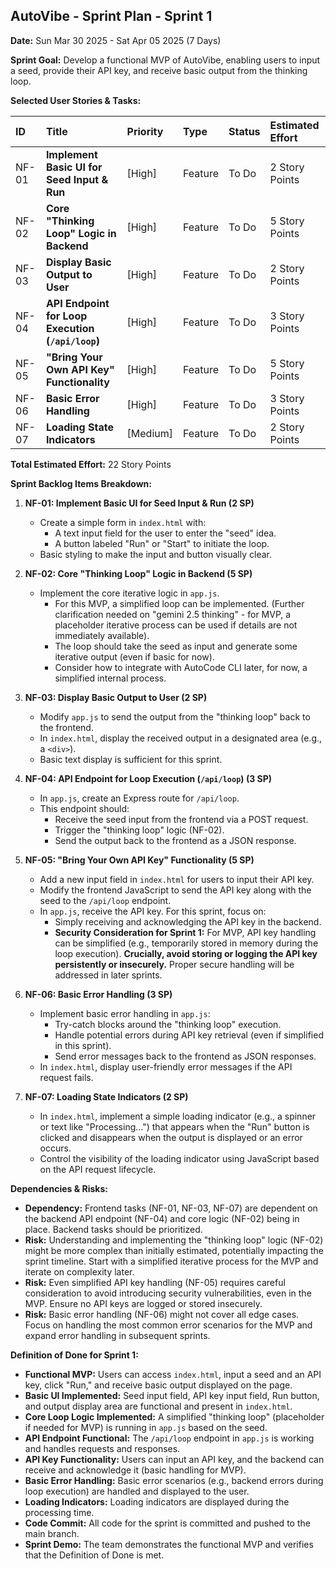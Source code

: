 ## AutoVibe - Sprint Plan - Sprint 1

**Date:** Sun Mar 30 2025 - Sat Apr 05 2025 (7 Days)

**Sprint Goal:** Develop a functional MVP of AutoVibe, enabling users to input a seed, provide their
API key, and receive basic output from the thinking loop.

**Selected User Stories & Tasks:**

| ID    | Title                                             | Priority | Type    | Status | Estimated Effort |
| :---- | :------------------------------------------------ | :------- | :------ | :----- | :--------------- |
| NF-01 | **Implement Basic UI for Seed Input & Run**       | [High]   | Feature | To Do  | 2 Story Points   |
| NF-02 | **Core "Thinking Loop" Logic in Backend**         | [High]   | Feature | To Do  | 5 Story Points   |
| NF-03 | **Display Basic Output to User**                  | [High]   | Feature | To Do  | 2 Story Points   |
| NF-04 | **API Endpoint for Loop Execution (`/api/loop`)** | [High]   | Feature | To Do  | 3 Story Points   |
| NF-05 | **"Bring Your Own API Key" Functionality**        | [High]   | Feature | To Do  | 5 Story Points   |
| NF-06 | **Basic Error Handling**                          | [High]   | Feature | To Do  | 3 Story Points   |
| NF-07 | **Loading State Indicators**                      | [Medium] | Feature | To Do  | 2 Story Points   |

**Total Estimated Effort:** 22 Story Points

**Sprint Backlog Items Breakdown:**

1.  **NF-01: Implement Basic UI for Seed Input & Run (2 SP)**

    - Create a simple form in `index.html` with:
        - A text input field for the user to enter the "seed" idea.
        - A button labeled "Run" or "Start" to initiate the loop.
    - Basic styling to make the input and button visually clear.

2.  **NF-02: Core "Thinking Loop" Logic in Backend (5 SP)**

    - Implement the core iterative logic in `app.js`.
        - For this MVP, a simplified loop can be implemented. (Further clarification needed on
          "gemini 2.5 thinking" - for MVP, a placeholder iterative process can be used if details
          are not immediately available).
        - The loop should take the seed as input and generate some iterative output (even if basic
          for now).
        - Consider how to integrate with AutoCode CLI later, for now, a simplified internal process.

3.  **NF-03: Display Basic Output to User (2 SP)**

    - Modify `app.js` to send the output from the "thinking loop" back to the frontend.
    - In `index.html`, display the received output in a designated area (e.g., a `<div>`).
    - Basic text display is sufficient for this sprint.

4.  **NF-04: API Endpoint for Loop Execution (`/api/loop`) (3 SP)**

    - In `app.js`, create an Express route for `/api/loop`.
    - This endpoint should:
        - Receive the seed input from the frontend via a POST request.
        - Trigger the "thinking loop" logic (NF-02).
        - Send the output back to the frontend as a JSON response.

5.  **NF-05: "Bring Your Own API Key" Functionality (5 SP)**

    - Add a new input field in `index.html` for users to input their API key.
    - Modify the frontend JavaScript to send the API key along with the seed to the `/api/loop`
      endpoint.
    - In `app.js`, receive the API key. For this sprint, focus on:
        - Simply receiving and acknowledging the API key in the backend.
        - **Security Consideration for Sprint 1:** For MVP, API key handling can be simplified
          (e.g., temporarily stored in memory during the loop execution). **Crucially, avoid storing
          or logging the API key persistently or insecurely.** Proper secure handling will be
          addressed in later sprints.

6.  **NF-06: Basic Error Handling (3 SP)**

    - Implement basic error handling in `app.js`:
        - Try-catch blocks around the "thinking loop" execution.
        - Handle potential errors during API key retrieval (even if simplified in this sprint).
        - Send error messages back to the frontend as JSON responses.
    - In `index.html`, display user-friendly error messages if the API request fails.

7.  **NF-07: Loading State Indicators (2 SP)**
    - In `index.html`, implement a simple loading indicator (e.g., a spinner or text like
      "Processing...") that appears when the "Run" button is clicked and disappears when the output
      is displayed or an error occurs.
    - Control the visibility of the loading indicator using JavaScript based on the API request
      lifecycle.

**Dependencies & Risks:**

- **Dependency:** Frontend tasks (NF-01, NF-03, NF-07) are dependent on the backend API endpoint
  (NF-04) and core logic (NF-02) being in place. Backend tasks should be prioritized.
- **Risk:** Understanding and implementing the "thinking loop" logic (NF-02) might be more complex
  than initially estimated, potentially impacting the sprint timeline. Start with a simplified
  iterative process for the MVP and iterate on complexity later.
- **Risk:** Even simplified API key handling (NF-05) requires careful consideration to avoid
  introducing security vulnerabilities, even in the MVP. Ensure no API keys are logged or stored
  insecurely.
- **Risk:** Basic error handling (NF-06) might not cover all edge cases. Focus on handling the most
  common error scenarios for the MVP and expand error handling in subsequent sprints.

**Definition of Done for Sprint 1:**

- **Functional MVP:** Users can access `index.html`, input a seed and an API key, click "Run," and
  receive basic output displayed on the page.
- **Basic UI Implemented:** Seed input field, API key input field, Run button, and output display
  area are functional and present in `index.html`.
- **Core Loop Logic Implemented:** A simplified "thinking loop" (placeholder if needed for MVP) is
  running in `app.js` based on the seed.
- **API Endpoint Functional:** The `/api/loop` endpoint in `app.js` is working and handles requests
  and responses.
- **API Key Functionality:** Users can input an API key, and the backend can receive and acknowledge
  it (basic handling for MVP).
- **Basic Error Handling:** Basic error scenarios (e.g., backend errors during loop execution) are
  handled and displayed to the user.
- **Loading Indicators:** Loading indicators are displayed during the processing time.
- **Code Commit:** All code for the sprint is committed and pushed to the main branch.
- **Sprint Demo:** The team demonstrates the functional MVP and verifies that the Definition of Done
  is met.
